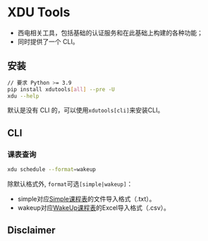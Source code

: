 # XDU Tools

- 西电相关工具，包括基础的认证服务和在此基础上构建的各种功能；
- 同时提供了一个 CLI。

## 安装

```bash
// 要求 Python >= 3.9
pip install xdutools[all] --pre -U
xdu --help
```
默认是没有 CLI 的，可以使用`xdutools[cli]`来安装CLI。

## CLI
### 课表查询

```bash
xdu schedule --format=wakeup
```
除默认格式外, `format`可选`[simple|wakeup]`：
- simple对应[Simple课程表](https://www.coolapk.com/apk/com.strivexj.timetable)的文件导入格式（.txt）。
- wakeup对应[WakeUp课程表](https://www.coolapk.com/apk/com.suda.yzune.wakeupschedule)的Excel导入格式（.csv）。

## Disclaimer
